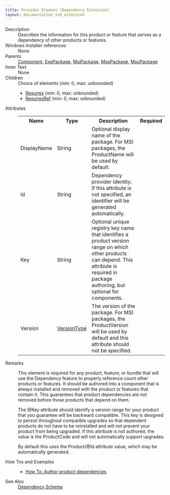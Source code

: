 ```yaml
---
title: Provides Element (Dependency Extension)
layout: documentation_xsd_extension
---
```

<dl>
  <dt>Description</dt>
  <dd>                 Describes the information for this product or feature that serves as a dependency of other products or features.             </dd>
  <dt>Windows Installer references</dt>
  <dd>None</dd>
  <dt>Parents</dt>
  <dd>
    <a href="../wix/component">Component</a>, <a href="../wix/exepackage">ExePackage</a>, <a href="../wix/msipackage">MsiPackage</a>, <a href="../wix/msppackage">MspPackage</a>, <a href="../wix/msupackage">MsuPackage</a></dd>
  <dt>Inner Text</dt>
  <dd>None</dd>
  <dt>Children</dt>
  <dd>Choice of elements (min: 0, max: unbounded)<ul><li><a href="../dependency/requires" class="extension">Requires</a> (min: 0, max: unbounded)</li><li><a href="../dependency/requiresref" class="extension">RequiresRef</a> (min: 0, max: unbounded)</li></ul></dd>
  <dt>Attributes</dt>
  <dd>
    <table cellspacing="0" cellpadding="0" class="schema">
      <tr>
        <th width="15%">Name</th>
        <th width="15%">Type</th>
        <th width="65%">Description</th>
        <th width="15%">Required</th>
      </tr>
      <tr>
        <td>DisplayName</td>
        <td>String</td>
        <td>                         Optional display name of the package. For MSI packages, the ProductName will be used by default.                     </td>
        <td>&nbsp;</td>
      </tr>
      <tr>
        <td>Id</td>
        <td>String</td>
        <td>                         Dependency provider identity. If this attribute is not specified, an identifier will be generated automatically.                     </td>
        <td>&nbsp;</td>
      </tr>
      <tr>
        <td>Key</td>
        <td>String</td>
        <td>                         Optional unique registry key name that identifies a product version range on which other products can depend.                         This attribute is required in package authoring, but optional for components.                     </td>
        <td>&nbsp;</td>
      </tr>
      <tr>
        <td>Version</td>
        <td><a href="../dependency/simple_type_versiontype">VersionType</a></td>
        <td>                         The version of the package. For MSI packages, the ProductVersion will be used by default                         and this attribute should not be specified.                     </td>
        <td>&nbsp;</td>
      </tr>
    </table>
  </dd>
  <dt>Remarks</dt>
  <dd><p>                         This element is required for any product, feature, or bundle that will use the Dependency feature to properly reference count                         other products or features. It should be authored into a component that is always installed and removed with the                         product or features that contain it. This guarantees that product dependencies are not removed before those products that                         depend on them.                     </p><p>                         The @Key attribute should identify a version range for your product that you guarantee will be backward compatible.                         This key is designed to persist throughout compatible upgrades so that dependent products do not have to be reinstalled                         and will not prevent your product from being upgraded. If this attribute is not authored, the value is the ProductCode                         and will not automatically support upgrades.                     </p><p>                         By default this uses the Product/@Id attribute value, which may be automatically generated.                     </p></dd>
  <dt>How Tos and Examples</dt>
  <dd>
    <ul>
      <li>
        <a href="../../howtos/author_product_dependencies">How To: Author product dependencies</a>
      </li>
    </ul>
  </dd>
  <dt>See Also</dt>
  <dd>
    <a href="../dependency">Dependency Schema</a>
  </dd>
</dl>
